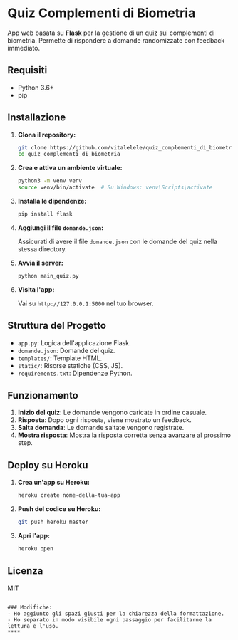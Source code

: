 
# Quiz Complementi di Biometria

App web basata su **Flask** per la gestione di un quiz sui complementi di biometria. Permette di rispondere a domande randomizzate con feedback immediato.

## Requisiti

- Python 3.6+
- pip

## Installazione

1. **Clona il repository:**

   ```bash
   git clone https://github.com/vitalelele/quiz_complementi_di_biometria.git
   cd quiz_complementi_di_biometria
   ```

2. **Crea e attiva un ambiente virtuale:**

   ```bash
   python3 -m venv venv
   source venv/bin/activate  # Su Windows: venv\Scripts\activate
   ```

3. **Installa le dipendenze:**

   ```bash
   pip install flask
   ```

4. **Aggiungi il file `domande.json`:**

   Assicurati di avere il file `domande.json` con le domande del quiz nella stessa directory.

5. **Avvia il server:**

   ```bash
   python main_quiz.py
   ```

6. **Visita l'app:**

   Vai su `http://127.0.0.1:5000` nel tuo browser.

## Struttura del Progetto

- `app.py`: Logica dell'applicazione Flask.
- `domande.json`: Domande del quiz.
- `templates/`: Template HTML.
- `static/`: Risorse statiche (CSS, JS).
- `requirements.txt`: Dipendenze Python.

## Funzionamento

1. **Inizio del quiz**: Le domande vengono caricate in ordine casuale.
2. **Risposta**: Dopo ogni risposta, viene mostrato un feedback.
3. **Salta domanda**: Le domande saltate vengono registrate.
4. **Mostra risposta**: Mostra la risposta corretta senza avanzare al prossimo step.

## Deploy su Heroku

1. **Crea un'app su Heroku:**

   ```bash
   heroku create nome-della-tua-app
   ```

2. **Push del codice su Heroku:**

   ```bash
   git push heroku master
   ```

3. **Apri l'app:**

   ```bash
   heroku open
   ```

## Licenza

MIT
```

### Modifiche:
- Ho aggiunto gli spazi giusti per la chiarezza della formattazione.
- Ho separato in modo visibile ogni passaggio per facilitarne la lettura e l'uso.
****
